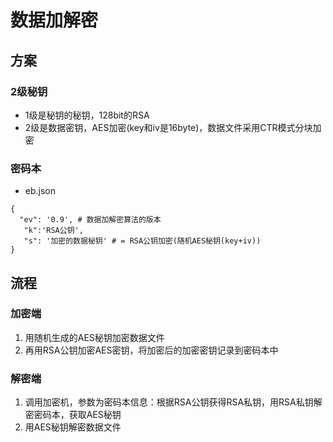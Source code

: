 # 数据加解密
## 方案
### 2级秘钥
* 1级是秘钥的秘钥，128bit的RSA
* 2级是数据密钥，AES加密(key和iv是16byte)，数据文件采用CTR模式分块加密

### 密码本
* eb.json
```
{
  "ev": '0.9', # 数据加解密算法的版本
   "k":'RSA公钥',
   "s": '加密的数据秘钥' # = RSA公钥加密(随机AES秘钥(key+iv))
}
```

## 流程
### 加密端
1. 用随机生成的AES秘钥加密数据文件
1. 再用RSA公钥加密AES密钥，将加密后的加密密钥记录到密码本中

### 解密端
1. 调用加密机，参数为密码本信息：根据RSA公钥获得RSA私钥，用RSA私钥解密密码本，获取AES秘钥
1. 用AES秘钥解密数据文件
